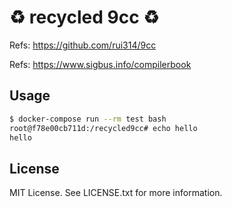 # :recycle: recycled 9cc :recycle:

Refs: <https://github.com/rui314/9cc>

Refs: <https://www.sigbus.info/compilerbook>

## Usage

```sh
$ docker-compose run --rm test bash
root@f78e00cb711d:/recycled9cc# echo hello
hello
```

## License

MIT License. See LICENSE.txt for more information.
